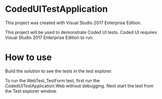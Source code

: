 <h1>CodedUITestApplication</h1>
<p>
    This project was created with Visual Studio 2017 Enterprise Edition.
</p>
<p>
    This project will be used to demonstrate Coded UI tests.
	Coded UI requires Visual Studio 2017 Enterprise Edition to run.
</p> 
<h1>How to use</h1>
<p>
	Build the solution to see the tests in the test explorer.
</p>
<p>
	To run the WebTest_TestForm test, first run the CodedUITestApplication.Web without debugging. 
	Next start the test from the Test explorer window.
</p>
